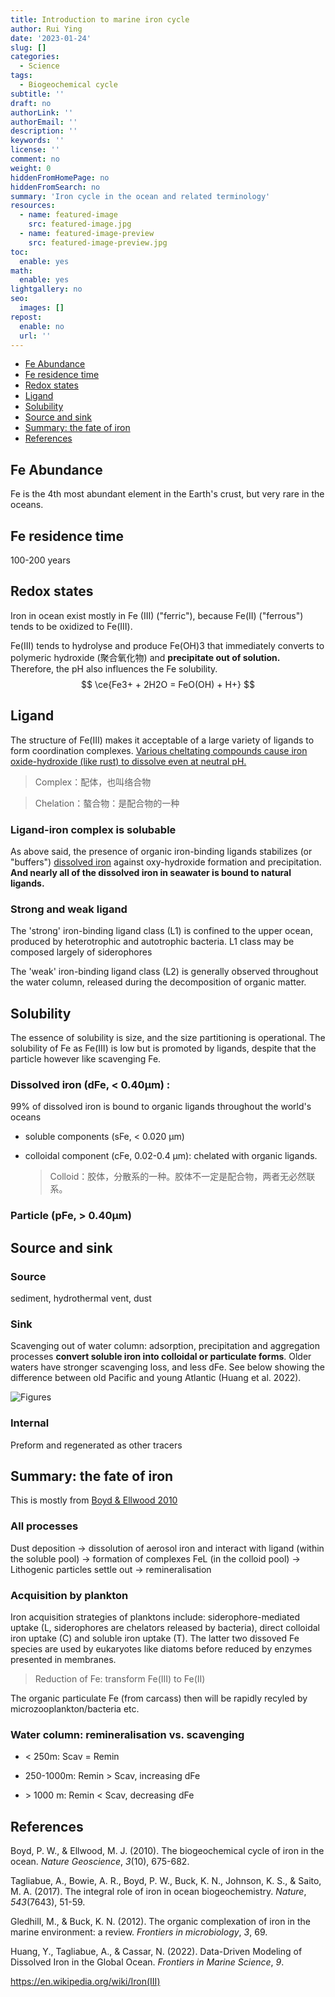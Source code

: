 ```yaml
---
title: Introduction to marine iron cycle
author: Rui Ying
date: '2023-01-24'
slug: []
categories:
  - Science
tags:
  - Biogeochemical cycle
subtitle: ''
draft: no
authorLink: ''
authorEmail: ''
description: ''
keywords: ''
license: ''
comment: no
weight: 0
hiddenFromHomePage: no
hiddenFromSearch: no
summary: 'Iron cycle in the ocean and related terminology'
resources:
  - name: featured-image
    src: featured-image.jpg
  - name: featured-image-preview
    src: featured-image-preview.jpg
toc:
  enable: yes
math:
  enable: yes
lightgallery: no
seo:
  images: []
repost:
  enable: no
  url: ''
---
```


  - [Fe Abundance](#fe-abundance)
  - [Fe residence time](#fe-residence-time)
  - [Redox states](#redox-states)
  - [Ligand](#ligand)
  - [Solubility](#solubility)
  - [Source and sink](#source-and-sink)
  - [Summary: the fate of iron](#summary-the-fate-of-iron)
  - [References](#references)

## Fe Abundance 

Fe is the 4th most abundant element in the Earth's crust, but very rare in the oceans.



## Fe residence time

100-200 years



## Redox states

Iron in ocean exist mostly in Fe (III) ("ferric"), because Fe(II) ("ferrous") tends to be oxidized to Fe(III).

Fe(III) tends to hydrolyse and produce Fe(OH)3 that immediately converts to polymeric hydroxide (聚合氧化物) and **precipitate out of solution.** Therefore, the pH also influences the Fe solubility.
$$
\ce{Fe3+ + 2H2O = FeO(OH) + H+}
$$



## Ligand

The structure of Fe(III) makes it acceptable of a large variety of ligands to form coordination complexes. <u>Various cheltating compounds cause iron oxide-hydroxide (like rust) to dissolve even at neutral pH.</u>

>  Complex：配体，也叫络合物

> Chelation：螯合物：是配合物的一种

### Ligand-iron complex is solubable

As above said, the presence of organic iron-binding ligands stabilizes (or "buffers") <u>dissolved iron</u> against oxy-hydroxide formation and precipitation.  **And nearly all of the dissolved iron in seawater is bound to natural ligands.** 

### Strong and weak ligand

The 'strong' iron-binding ligand class (L1) is confined to the upper ocean, produced by heterotrophic and autotrophic bacteria. L1 class may be composed largely of siderophores

The 'weak' iron-binding ligand class (L2) is generally observed throughout the water column, released during the decomposition of organic matter.

## Solubility

The essence of solubility is size, and the size partitioning is operational. The solubility of Fe as Fe(III) is low but is promoted by ligands, despite that the particle however like scavenging Fe.

### Dissolved iron (dFe, < 0.40μm) :

99% of dissolved iron is bound to organic ligands throughout the world's oceans

- soluble components (sFe, < 0.020 μm)

- colloidal component (cFe, 0.02-0.4 μm): chelated with organic ligands.

  > Colloid：胶体，分散系的一种。胶体不一定是配合物，两者无必然联系。

### Particle (pFe, > 0.40μm)



## Source and sink

### Source

sediment, hydrothermal vent, dust

### Sink

Scavenging out of water column: adsorption, precipitation and aggregation processes **convert soluble iron into colloidal or particulate forms**. Older waters have stronger scavenging loss, and less dFe. See below showing the difference between old Pacific and young Atlantic (Huang et al. 2022).

![Figures](https://www.frontiersin.org/files/Articles/837183/fmars-09-837183-HTML/image_m/fmars-09-837183-g005.jpg)

### Internal

Preform and regenerated as other tracers

## Summary: the fate of iron 

This is mostly from [Boyd & Ellwood 2010](https://www.nature.com/articles/ngeo964/figures/3)

### All processes
Dust deposition $\rightarrow$ dissolution of aerosol iron and interact with ligand (within the soluble pool) $\rightarrow$  formation of complexes FeL (in the colloid pool) $\rightarrow$ Lithogenic particles settle out -> remineralisation

### Acquisition by plankton

Iron acquisition strategies of planktons include: siderophore-mediated uptake (L, siderophores are chelators released by bacteria),  direct colloidal iron uptake (C) and soluble iron uptake (T).  The latter two dissoved Fe species are used by eukaryotes like diatoms before reduced by enzymes presented in membranes.

> Reduction of Fe:  transform Fe(III) to Fe(II)

The organic particulate Fe (from carcass) then will be rapidly recyled by microzooplankton/bacteria etc.

### Water column: remineralisation vs. scavenging

- < 250m: Scav = Remin

- 250-1000m: Remin > Scav, increasing dFe

- $>$ 1000 m: Remin < Scav, decreasing dFe



## References

Boyd, P. W., & Ellwood, M. J. (2010). The biogeochemical cycle of iron in the ocean. *Nature Geoscience*, *3*(10), 675-682.

Tagliabue, A., Bowie, A. R., Boyd, P.  W., Buck, K. N., Johnson, K. S., & Saito, M. A. (2017). The integral role of iron in ocean biogeochemistry. *Nature*, *543*(7643), 51-59.

Gledhill, M., & Buck, K. N. (2012). The organic complexation of iron in the marine environment: a review. *Frontiers in microbiology*, *3*, 69.

Huang, Y., Tagliabue, A., & Cassar, N. (2022). Data-Driven Modeling of Dissolved Iron in the Global Ocean. *Frontiers in Marine Science*, *9*.

https://en.wikipedia.org/wiki/Iron(III)
